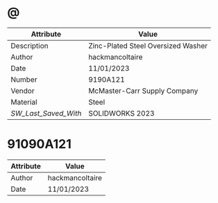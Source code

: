 # @
| Attribute | Value |
| ---  | ---     |
| Description | Zinc-Plated Steel Oversized Washer |
| Author | hackmancoltaire |
| Date | 11/01/2023 |
| Number | 9190A121 |
| Vendor | McMaster-Carr Supply Company |
| Material | Steel |
| _SW_Last_Saved_With_ | SOLIDWORKS 2023 |
# 91090A121
| Attribute | Value |
| ---  | ---     |
| Author | hackmancoltaire |
| Date | 11/01/2023 |
